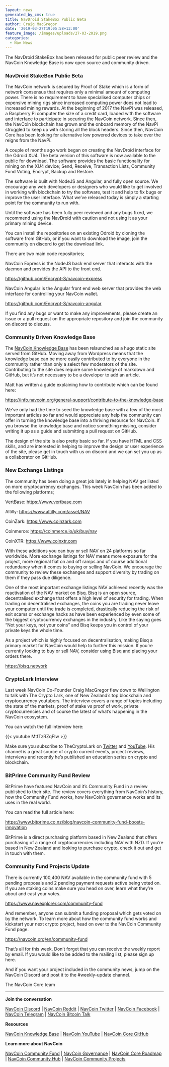 ```yaml
---
layout: news
generated_by_cms: true
title: NavDroid StakeBox Public Beta
author: Craig MacGregor
date: '2019-03-27T19:05:58+13:00'
feature_image: /images/uploads/27-03-2019.png
categories:
  - Nav News
---
```

The NavDroid StakeBox has been released for public peer review and the NavCoin Knowledge Base is now open source and community driven.

<!--more-->

### NavDroid StakeBox Public Beta

The NavCoin network is secured by Proof of Stake which is a form of network consensus that requires only a minimal amount of computing power. There is no requirement to have specialised computer chips or expensive mining rigs since increased computing power does not lead to increased mining rewards. At the beginning of 2017 the NavPi was released, a Raspberry Pi computer the size of a credit card, loaded with the software and interface to participate in securing the NavCoin network. Since then, the NavCoin blockchain has grown and the onboard memory of the NavPi struggled to keep up with storing all the block headers. Since then, NavCoin Core has been looking for alternative low powered devices to take over the reigns from the NavPi.

A couple of months ago work began on creating the NavDroid interface for the Odroid XU4. The beta version of this software is now available to the public for download. The software provides the basic functionality for mining on the XU4 device; Send, Receive, Transaction Lists, Community Fund Voting, Encrypt, Backup and Restore.

The software is built with NodeJS and Angular, and fully open source. We encourage any web developers or designers who would like to get involved in working with blockchain to try the software, test it and help to fix bugs or improve the user interface. What we’ve released today is simply a starting point for the community to run with.

Until the software has been fully peer reviewed and any bugs fixed, we recommend using the NavDroid with caution and not using it as your primary mining device.

You can install the repositories on an existing Odroid by cloning the software from GitHub, or if you want to download the image, join the community on discord to get the download link.

There are two main code repositories;

NavCoin Express is the NodeJS back end server that interacts with the daemon and provides the API to the front end.

<https://github.com/Encrypt-S/navcoin-express>

NavCoin Angular is the Angular front end web server that provides the web interface for controlling your NavCoin wallet.

<https://github.com/Encrypt-S/navcoin-angular>

If you find any bugs or want to make any improvements, please create an issue or a pull request on the appropriate repository and join the community on discord to discuss.

### Community Driven Knowledge Base

The [NavCoin Knowledge Base](https://info.navcoin.org/) has been relaunched as a hugo static site served from GitHub. Moving away from Wordpress means that the knowledge base can be more easily contributed to by everyone in the community rather than only a select few moderators of the site. Contributing to the site does require some knowledge of markdown and GitHub, but it’s not necessary to be a developer to add an article.

Matt has written a guide explaining how to contribute which can be found here:

<https://info.navcoin.org/general-support/contribute-to-the-knowledge-base>

We’ve only had the time to seed the knowledge base with a few of the most important articles so far and would appreciate any help the community can offer in turning the knowledge base into a thriving resource for NavCoin. If you browse the knowledge base and notice something missing, consider writing it up as a guide and submitting a pull request on GitHub.

The design of the site is also pretty basic so far. If you have HTML and CSS skills, and are interested in helping to improve the design or user experience of the site, please get in touch with us on discord and we can set you up as a collaborator on GitHub.

### New Exchange Listings

The community has been doing a great job lately in helping NAV get listed on more cryptocurrency exchanges. This week NavCoin has been added to the following platforms;

VertBase: <https://www.vertbase.com>

Altilly: <https://www.altilly.com/asset/NAV>

CoinZark: <https://www.coinzark.com>

Coinmerce: <https://coinmerce.io/uk/buy/nav>

CoinXTR: <https://www.coinxtr.com>

With these additions you can buy or sell NAV on 24 platforms so far worldwide. More exchange listings for NAV means more exposure for the project, more regional fiat on and off ramps and of course additional redundancy when it comes to buying or selling NavCoin. We encourage the community to review these exchanges and support diversity by trading on them if they pass due diligence.

One of the most important exchange listings NAV achieved recently was the reactivation of the NAV market on Bisq. Bisq is an open source, decentralised exchange that offers a high level of security for trading. When trading on decentralised exchanges, the coins you are trading never leave your computer until the trade is completed, drastically reducing the risk of exit scams or exchange hacks as have been experienced by even some of the biggest cryptocurrency exchanges in the industry. Like the saying goes “Not your keys, not your coins” and Bisq keeps you in control of your private keys the whole time.

As a project which is highly focused on decentralisation, making Bisq a primary market for NavCoin would help to further this mission. If you’re currently looking to buy or sell NAV, consider using Bisq and placing your orders there.

<https://bisq.network>

### CryptoLark Interview

Last week NavCoin Co-Founder Craig MacGregor flew down to Wellington to talk with The Crypto Lark, one of New Zealand’s top blockchain and cryptocurrency youtubers. The interview covers a range of topics including the state of the markets, proof of stake vs proof of work, private cryptocurrencies and of course the latest of what’s happening in the NavCoin ecosystem.

You can watch the full interview here:

{{< youtube MtfTzRZqFIw >}}

Make sure you subscribe to TheCryptoLark on [Twitter](https://twitter.com/TheCryptoLark) and [YouTube](https://www.youtube.com/user/larksongbird01). His channel is a great source of crypto current events, project reviews, interviews and recently he’s published an education series on crypto and blockchain.

### BitPrime Community Fund Review

BitPrime have featured NavCoin and it’s Community Fund in a review published to their site. The review covers everything from NavCoin’s history, how the Community Fund works, how NavCoin’s governance works and its uses in the real world.

You can read the full article here:

<https://www.bitprime.co.nz/blog/navcoin-community-fund-boosts-innovation>

BitPrime is a direct purchasing platform based in New Zealand that offers purchasing of a range of cryptocurrencies including NAV with NZD. If you’re based in New Zealand and looking to purchase crypto, check it out and get in touch with them.

### Community Fund Projects Update

There is currently 100,400 NAV available in the community fund with 5 pending proposals and 2 pending payment requests active being voted on. If you are staking coins make sure you head on over, learn what they’re about and cast your votes.

<https://www.navexplorer.com/community-fund>

And remember, anyone can submit a funding proposal which gets voted on by the network. To learn more about how the community fund works and kickstart your next crypto project, head on over to the NavCoin Community Fund page.

<https://navcoin.org/en/community-fund>

That’s all for this week. Don’t forget that you can receive the weekly report by email. If you would like to be added to the mailing list, please sign up here. 

And if you want your project included in the community news, jump on the NavCoin Discord and post it to the #weekly-update channel.

The NavCoin Core team

- - -

**Join the conversation**

[NavCoin&nbsp;Discord](https://discord.gg/y4Vu9jw) | [NavCoin&nbsp;Reddit](https://www.reddit.com/r/NavCoin) | [NavCoin&nbsp;Twitter](https://twitter.com/NavCoin) | [NavCoin&nbsp;Facebook](https://www.facebook.com/NavCoin/) | [NavCoin&nbsp;Telegram](https://t.me/navcoin) | [NavCoin&nbsp;Bitcoin&nbsp;Talk](https://bitcointalk.org/index.php?topic=679791)

**Resources**

[NavCoin&nbsp;Knowledge&nbsp;Base](https://info.navcoin.org) | [NavCoin&nbsp;YouTube](https://www.youtube.com/NavCoinCore) | [NavCoin&nbsp;Core&nbsp;GitHub](https://github.com/navcoin/navcoin-core)

**Learn more about NavCoin**

[NavCoin&nbsp;Community&nbsp;Fund](https://navcoin.org/en/community-fund) | [NavCoin&nbsp;Governance](https://navcoin.org/en/governance) | [NavCoin&nbsp;Core&nbsp;Roadmap](https://navcoin.org/en/roadmap) | [NavCoin Community&nbsp;Hub](https://navhub.org) | [NavCoin&nbsp;Community&nbsp;Projects](https://navhub.org/projects)
